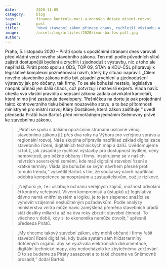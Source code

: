 ```yaml
---
date:         2020-11-05
category:     blog
tags:         finance kontrola-moci-a-mocných dotace místní-rozvoj
layout:       post
title:        "Nový stavební zákon přinese chaos, rychlejší výstavbu a dostupnější bydlení nezajistí. Piráti a opoziční strany chystají vlastní návrh"
image:        /assets/img/articles/2020/ivan-bartos-pult.jpg
author:       
---
```



Praha, 5. listopadu 2020 – Piráti spolu s opozičními stranami dnes varovali před vládní verzi nového stavebního zákona. Ten měl podle původních slibů zajistit dostupnější bydlení a zrychlit i zjednodušit výstavbu, nic z toho ale nepřináší. Piráti proto spolu s ODS, TOP 09, STAN a KDU-ČSL připravují k legislativě komplexní pozměňovací návrh, který by situaci napravil. „Cílem nového stavebního zákona mělo být zásadní zrychlení a zjednodušení výstavby jak pro občany, tak firmy. To se ale bohužel nestalo, legislativa naopak přináší jen další chaos, což potvrzují i nezávislí experti. Vlada navíc obešla svá vlastní pravidla a sepsání zákona zadala advokátní kanceláři, která mimo jiné zastupuje developery. Třešničkou na dortu je pak projednání takto kontroverzního tisku během nouzového stavu, a to bez přítomnosti ministryně pro místní rozvoj Kláry Dostálové, která zákon zašťituje,“ uvedl předseda Pirátů Ivan Bartoš před mimořádným jednáním Sněmovny právě ke stavebnímu zákonu.  

> „Piráti se spolu s dalšími opozičními stranami usilovně věnují stavebnímu zákonu již přes dva roky na Výboru pro veřejnou správu a regionální rozvoj. Naše skupina připravila například základ digitalizace stavebního řízení, digitálních technických map a další. Uvědomujeme si totiž, jak zásadní je rychlost výstavby pro dostupnost bydlení, ceny nemovitostí, pro běžné občany i firmy. Inspirujeme se v našich návrzích severskými zeměmi, kde mají digitální stavební řízení a krátké termíny. Vláda jde bohužel se svým návrhem přesně proti tomuto trendu,“ vysvětlil Bartoš s tím, že současný návrh například odebírá kompetence samosprávám a zastupitelstvům, což je rizikové. 

> „Nejhorší je, že i oslabuje ochranu veřejných zájmů, možnost odvolání či kontroly veřejností. Vlivem kompromisů a ústupků už legislativa dávno nemá vnitřní systém a logiku, je to jen slepenec snažící se vyhovět vzájemně neslučitelným požadavkům. Podle analýzy ministerstva vnitra může navíc zamýšlená přeměna stavebních úřadů stát desítky miliard a až na dva roky zbrzdit stavební činnost. To všechno v době, kdy si to ekonomika nemůže dovolit,“ upřesnil předseda Pirátů. 

> „My chceme takový stavební zákon, aby mohli občané i firmy řešit stavební řízení digitálně, kdy bude systém sám hlídat termíny dotčených orgánů, aby se využívala elektronická dokumentace, digitální technické mapy, aby nedocházelo ke zbytečnému zdržování. O to se budeme za Piráty zasazovat a to také chceme ve Sněmovně prosadit,“ dodal Bartoš. 

